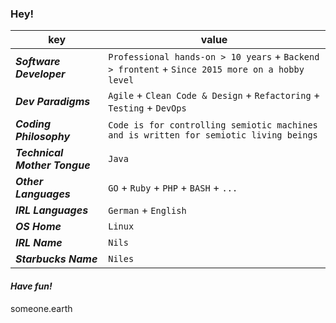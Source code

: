### Hey!
| key | value |
| ------|------ |
| ***Software Developer*** | `Professional hands-on > 10 years` + `Backend > frontent` + `Since 2015 more on a hobby level` |
| ***Dev Paradigms*** | `Agile` + `Clean Code & Design` + `Refactoring` + `Testing` + `DevOps` |
| ***Coding Philosophy*** | `Code is for controlling semiotic machines and is written for semiotic living beings` |
| ***Technical Mother Tongue*** | `Java` |
| ***Other Languages*** | `GO` + `Ruby` + `PHP` + `BASH` + `...` |
| ***IRL Languages*** | `German` + `English` |
| ***OS Home*** | `Linux` |
| ***IRL Name*** | `Nils` |
| ***Starbucks Name*** | `Niles` |

#### *Have fun!*

someone.earth

